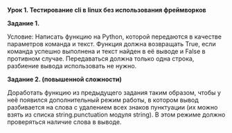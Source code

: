 __Урок 1. Тестирование cli в linux без использования фреймворков__


__Задание 1.__


Условие:
Написать функцию на Python, которой передаются в качестве параметров команда и текст. 
Функция должна возвращать True, если команда успешно выполнена и текст найден в её выводе и False в противном случае. 
Передаваться должна только одна строка, разбиение вывода использовать не нужно.


__Задание 2. (повышенной сложности)__


Доработать функцию из предыдущего задания таким образом, чтобы у неё появился дополнительный режим работы, 
в котором вывод разбивается на слова с удалением всех знаков пунктуации (их можно взять из списка string.punctuation модуля string). 
В этом режиме должно проверяться наличие слова в выводе.
